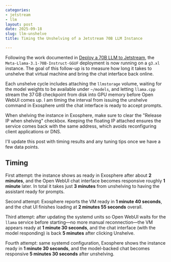 ```yaml
---
categories:
- jetstream
- llm
layout: post
date: 2025-09-18
slug: llm-unshelve
title: Timing the Unshelving of a Jetstream 70B LLM Instance

---
```


Following the work documented in [Deploy a 70B LLM to Jetstream](2025-09-18-deploy-70b-llm-jetstream.md), the `Meta-Llama-3.1-70B-Instruct-GGUF` deployment is now running on a `g3.xl` instance. The goal of this follow-up is to measure how long it takes to unshelve that virtual machine and bring the chat interface back online.

Each unshelve cycle includes attaching the `llmstorage` volume, waiting for the model weights to be available under `~/models`, and letting `llama.cpp` stream the 37 GB checkpoint from disk into GPU memory before Open WebUI comes up. I am timing the interval from issuing the unshelve command in Exosphere until the chat interface is ready to accept prompts.

When shelving the instance in Exosphere, make sure to clear the "Release IP when shelving" checkbox. Keeping the floating IP attached ensures the service comes back with the same address, which avoids reconfiguring client applications or DNS.

I'll update this post with timing results and any tuning tips once we have a few data points.

## Timing

First attempt: the instance shows as ready in Exosphere after about **2 minutes**, and the Open WebUI chat interface becomes responsive roughly **1 minute** later. In total it takes just **3 minutes** from unshelving to having the assistant ready for prompts.

Second attempt: Exosphere reports the VM ready in **1 minute 40 seconds**, and the chat UI finishes loading at **2 minutes 55 seconds** overall.

Third attempt: after updating the systemd units so Open WebUI waits for the `llama` service before starting—no more manual reconnection—the VM appears ready at **1 minute 30 seconds**, and the chat interface (with the model responding) is back **5 minutes** after clicking Unshelve.

Fourth attempt: same systemd configuration, Exosphere shows the instance ready in **1 minute 30 seconds**, and the model-backed chat becomes responsive **5 minutes 30 seconds** after unshelving.
